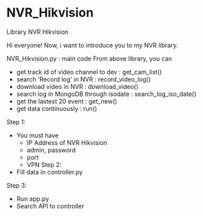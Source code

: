 # NVR_Hikvision
Library NVR Hikvision

Hi everyone!
Now, i want to introduce you to my NVR library.

NVR_Hikvision.py : main code
From above library, you can
+ get track id of video channel to dev : get_cam_list()
+ search 'Record log' in NVR : record_video_log()
+ download video in NVR : download_video()
+ search log in MongoDB through isodate : search_log_iso_date()
+ get the lastest 20 event : get_new()
+ get data continuously : run()

Step 1:
- You must have
  + IP Address of NVR Hikvision
  + admin, password
  + port
  + VPN 
 Step 2:
 - Fill data in controller.py
 
 Step 3:
 - Run app.py
 - Search API to controller







